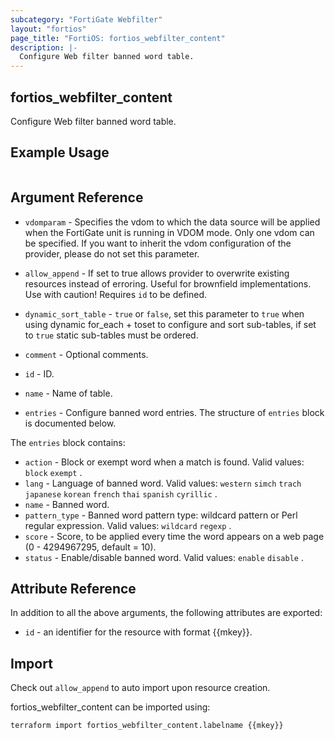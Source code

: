 ```yaml
---
subcategory: "FortiGate Webfilter"
layout: "fortios"
page_title: "FortiOS: fortios_webfilter_content"
description: |-
  Configure Web filter banned word table.
---
```


## fortios_webfilter_content
Configure Web filter banned word table.

## Example Usage

```hcl

```

## Argument Reference
* `vdomparam` - Specifies the vdom to which the data source will be applied when the FortiGate unit is running in VDOM mode. Only one vdom can be specified. If you want to inherit the vdom configuration of the provider, please do not set this parameter.
* `allow_append` - If set to true allows provider to overwrite existing resources instead of erroring. Useful for brownfield implementations. Use with caution! Requires `id` to be defined.
* `dynamic_sort_table` - `true` or `false`, set this parameter to `true` when using dynamic for_each + toset to configure and sort sub-tables, if set to `true` static sub-tables must be ordered.

* `comment` - Optional comments.
* `id` - ID.
* `name` - Name of table.
* `entries` - Configure banned word entries. The structure of `entries` block is documented below.

The `entries` block contains:

* `action` - Block or exempt word when a match is found. Valid values: `block` `exempt` .
* `lang` - Language of banned word. Valid values: `western` `simch` `trach` `japanese` `korean` `french` `thai` `spanish` `cyrillic` .
* `name` - Banned word.
* `pattern_type` - Banned word pattern type: wildcard pattern or Perl regular expression. Valid values: `wildcard` `regexp` .
* `score` - Score, to be applied every time the word appears on a web page (0 - 4294967295, default = 10).
* `status` - Enable/disable banned word. Valid values: `enable` `disable` .

## Attribute Reference

In addition to all the above arguments, the following attributes are exported:
* `id` - an identifier for the resource with format {{mkey}}.

## Import

Check out `allow_append` to auto import upon resource creation.

fortios_webfilter_content can be imported using:
```sh
terraform import fortios_webfilter_content.labelname {{mkey}}
```
